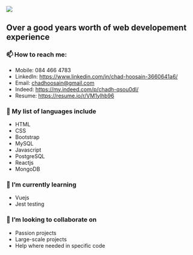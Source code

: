![](https://i.ibb.co/0jgxJSD/profilepic.png)


## Over a good years worth of web developement experience

### 📫 How to reach me:
  - Mobile: 084 466 4783
  - LinkedIn: https://www.linkedin.com/in/chad-hoosain-3660641a6/
  - Email: chadhoosain@gmail.com
  - Indeed: https://my.indeed.com/p/chadh-qsou0dl/
  - Resume: https://resume.io/r/VM1ylhb96


### 🔭 My list of languages include
  - HTML
  - CSS
  - Bootstrap
  - MySQL
  - Javascript
  - PostgreSQL
  - Reactjs
  - MongoDB

### 🌱 I’m currently learning
  - Vuejs
  - Jest testing

### 👯 I’m looking to collaborate on
  - Passion projects
  - Large-scale projects
  - Help where needed in specific code

<!--
**ChadH28/ChadH28** is a ✨ _special_ ✨ repository because its `README.md` (this file) appears on your GitHub profile.

Here are some ideas to get you started:

- 🔭 I’m currently working on ...
- 🌱 I’m currently learning ...
- 👯 I’m looking to collaborate on ...
- 🤔 I’m looking for help with ...
- 💬 Ask me about ...
- 📫 How to reach me: ...
- 😄 Pronouns: ...
- ⚡ Fun fact: ...
# Hi there, Im Chad Hoosain 👻

https://ibb.co/ccGjTHg
-->
